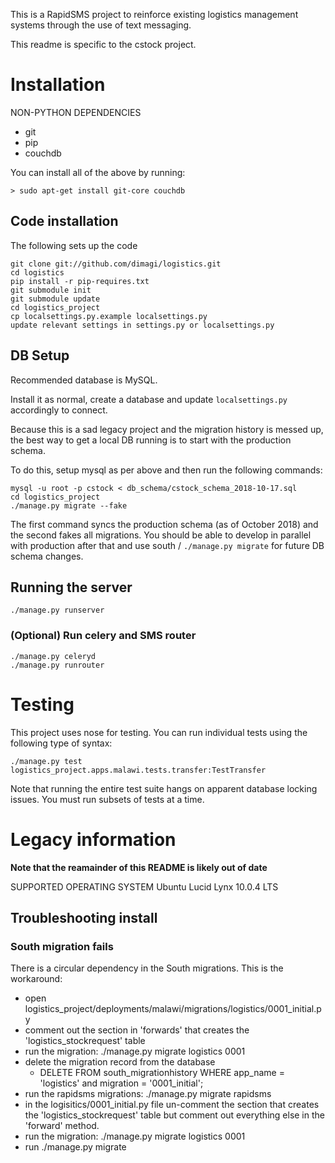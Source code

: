This is a RapidSMS project to reinforce existing logistics management systems through the use of text messaging.

This readme is specific to the cstock project.

# Installation

NON-PYTHON DEPENDENCIES
* git
* pip
* couchdb

You can install all of the above by running:
```
> sudo apt-get install git-core couchdb
```

## Code installation

The following sets up the code

```
git clone git://github.com/dimagi/logistics.git
cd logistics
pip install -r pip-requires.txt
git submodule init
git submodule update
cd logistics_project
cp localsettings.py.example localsettings.py
update relevant settings in settings.py or localsettings.py
```


## DB Setup

Recommended database is MySQL.

Install it as normal, create a database and update `localsettings.py` accordingly to connect.

Because this is a sad legacy project and the migration history is messed up,
the best way to get a local DB running is to start with the production schema.

To do this, setup mysql as per above and then run the following commands:

```
mysql -u root -p cstock < db_schema/cstock_schema_2018-10-17.sql
cd logistics_project
./manage.py migrate --fake
```

The first command syncs the production schema (as of October 2018) and the second fakes all migrations.
You should be able to develop in parallel with production after that and use south / `./manage.py migrate` 
for future DB schema changes.


## Running the server

`./manage.py runserver`


### (Optional) Run celery and SMS router

```
./manage.py celeryd
./manage.py runrouter
```

# Testing

This project uses nose for testing. You can run individual tests using the following type of syntax:

```
./manage.py test logistics_project.apps.malawi.tests.transfer:TestTransfer
```

Note that running the entire test suite hangs on apparent database locking issues. You must run subsets of tests at a time.

# Legacy information

**Note that the reamainder of this README is likely out of date**


SUPPORTED OPERATING SYSTEM
Ubuntu Lucid Lynx 10.0.4 LTS

## Troubleshooting install

### South migration fails
There is a circular dependency in the South migrations. This is the workaround:

 * open logistics_project/deployments/malawi/migrations/logistics/0001_initial.py
 * comment out the section in 'forwards' that creates the 'logistics_stockrequest' table
 * run the migration: ./manage.py migrate logistics 0001
 * delete the migration record from the database
   * DELETE FROM south_migrationhistory WHERE app_name = 'logistics' and migration = '0001_initial';
 * run the rapidsms migrations: ./manage.py migrate rapidsms
 * in the logisitics/0001_initial.py file un-comment the section that creates the 'logistics_stockrequest' table
   but comment out everything else in the 'forward' method.
 * run the migration: ./manage.py migrate logistics 0001
 * run ./manage.py migrate
